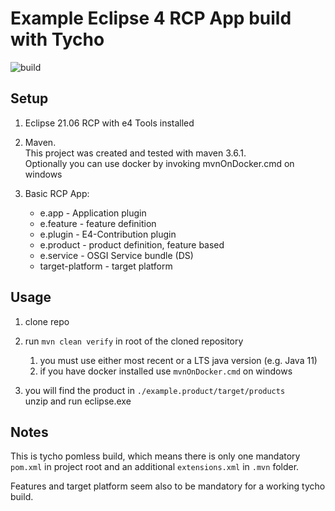 # Example Eclipse 4 RCP App build with Tycho

![build](https://github.com/confinitum/e4-rcp-tycho/actions/workflows/maven.yml/badge.svg)

## Setup
1. Eclipse 21.06 RCP with e4 Tools installed
1. Maven.   
This project was created and tested with maven 3.6.1.  
Optionally you can use docker by invoking mvnOnDocker.cmd on windows
2. Basic RCP App:  

    * e.app - Application plugin
    * e.feature - feature definition 
    * e.plugin - E4-Contribution plugin
    * e.product - product definition, feature based
    * e.service - OSGI Service bundle (DS)
    * target-platform - target platform

## Usage

1. clone repo
2. run `mvn clean verify` in root of the cloned repository
    1. you must use either most recent or a LTS java version (e.g. Java 11)
    2. if you have docker installed use `mvnOnDocker.cmd` on windows

3. you will find the product in `./example.product/target/products`  
unzip and run eclipse.exe

## Notes
This is  tycho pomless build, which means there is only one mandatory `pom.xml` in project root and an additional `extensions.xml` in `.mvn` folder. 

Features and target platform seem also to be mandatory for a working tycho build.

